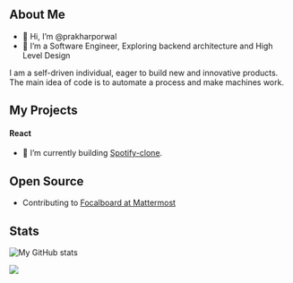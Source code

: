 ## About Me
- 👋 Hi, I’m @prakharporwal
- 👀 I’m a Software Engineer,
Exploring backend architecture and High Level Design

I am a self-driven individual, eager to build new and innovative products.
The main idea of code is to automate a process and make machines work.

## My Projects
#### React
- 🌱 I’m currently building [Spotify-clone](https://prakharporwal.github.io/bank-server).

## Open Source
- Contributing to [Focalboard at Mattermost](https://github.com/mattermost/focalboard)
<!-- 💞️ I’m looking to collaborate on--> 
<!-- 📫 Reach me on linkedin - [@porwalprakhar](https://linkedin.com/in/porwalprakhar) -->
<!-- 📫 Reach me on twitter - [@prakhartwt](https://twitter.com/prakhartwt) -->

<!---
prakharporwal/prakharporwal is a ✨ special ✨ repository because its `README.md` (this file) appears on your GitHub profile.
You can click the Preview link to take a look at your changes.
--->

## Stats
![My GitHub stats](https://github-readme-stats.vercel.app/api?username=prakharporwal&show_icons=true&theme=material-palenight)

<!-- [![My github activity graph](https://activity-graph.herokuapp.com/graph?username=prakharporwal&theme=material-palenight)](https://github.com/prakharporwal) -->

![](https://komarev.com/ghpvc/?username=prakharporwal&color=red)

